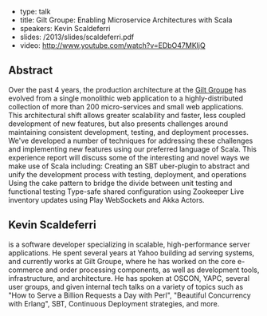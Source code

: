 - type: talk
- title: Gilt Groupe: Enabling Microservice Architectures with Scala
- speakers: Kevin Scaldeferri
- slides: /2013/slides/scaldeferri.pdf
- video: http://www.youtube.com/watch?v=EDbO47MKljQ


## Abstract
Over the past 4 years, the production architecture at the [Gilt
Groupe](http://www.gilt.com) has evolved from a single monolithic web
application to a highly-distributed collection of more than 200
micro-services and small web applications. This architectural shift
allows greater scalability and faster, less coupled development of new
features, but also presents challenges around maintaining consistent
development, testing, and deployment processes. We've developed a
number of techniques for addressing these challenges and implementing
new features using our preferred language of Scala.  This experience
report will discuss some of the interesting and novel ways we make use
of Scala including: Creating an SBT uber-plugin to abstract and unify
the development process with testing, deployment, and operations Using
the cake pattern to bridge the divide between unit testing and
functional testing Type-safe shared configuration using Zookeeper Live
inventory updates using Play WebSockets and Akka Actors.

## Kevin Scaldeferri
is a software developer specializing in scalable, high-performance
server applications. He spent several years at Yahoo building ad
serving systems, and currently works at Gilt Groupe, where he has
worked on the core e-commerce and order processing components, as well
as development tools, infrastructure, and architecture. He has spoken
at OSCON, YAPC, several user groups, and given internal tech talks on
a variety of topics such as "How to Serve a Billion Requests a Day
with Perl", "Beautiful Concurrency with Erlang", SBT, Continuous
Deployment strategies, and more.
